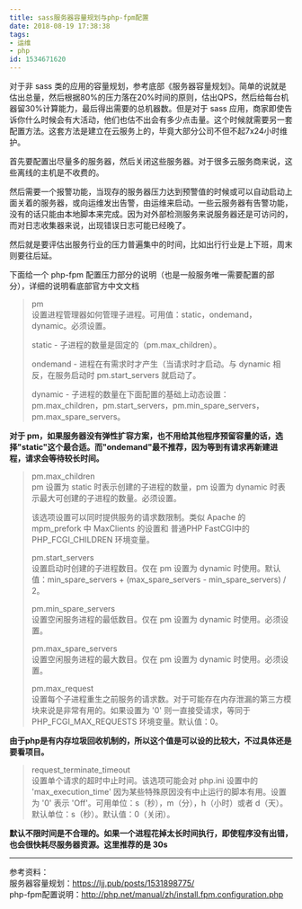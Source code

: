 ```yaml
---
title: sass服务器容量规划与php-fpm配置
date: 2018-08-19 17:38:38
tags:
- 运维
- php
id: 1534671620
---
```

对于非 sass 类的应用的容量规划，参考底部《服务器容量规划》。简单的说就是估出总量，然后根据80%的压力落在20%时间的原则，估出QPS，然后给每台机器留30%计算能力，最后得出需要的总机器数。但是对于 sass 应用，商家即使告诉你什么时候会有大活动，他们也估不出会有多少点击量。这个时候就需要另一套配置方法。这套方法是建立在云服务上的，毕竟大部分公司不但不起7x24小时维护。

首先要配置出尽量多的服务器，然后关闭这些服务器。对于很多云服务商来说，这些离线的主机是不收费的。

然后需要一个报警功能，当现存的服务器压力达到预警值的时候或可以自动启动上面关着的服务器，或向运维发出告警，由运维来启动。一些云服务器有告警功能，没有的话只能由本地脚本来完成。因为对外部检测服务来说服务器还是可访问的，而对日志收集器来说，出现错误日志可能已经晚了。

然后就是要评估出服务行业的压力普遍集中的时间，比如出行行业是上下班，周末则要往后延。

下面给一个 php-fpm 配置压力部分的说明（也是一般服务唯一需要配置的部分），详细的说明看底部官方中文文档

> pm  
> 设置进程管理器如何管理子进程。可用值：static，ondemand，dynamic。必须设置。
> 
> static - 子进程的数量是固定的（pm.max_children）。
> 
> ondemand - 进程在有需求时才产生（当请求时才启动。与 dynamic 相反，在服务启动时 pm.start_servers 就启动了。
> 
> dynamic - 子进程的数量在下面配置的基础上动态设置：pm.max_children，pm.start_servers，pm.min_spare_servers，pm.max_spare_servers。

**对于 pm，如果服务器没有弹性扩容方案，也不用给其他程序预留容量的话，选择"static"这个最合适。而"ondemand"最不推荐，因为等到有请求再新建进程，请求会等待较长时间。**

> pm.max_children  
> pm 设置为 static 时表示创建的子进程的数量，pm 设置为 dynamic 时表示最大可创建的子进程的数量。必须设置。
> 
> 该选项设置可以同时提供服务的请求数限制。类似 Apache 的 mpm_prefork 中 MaxClients 的设置和 普通PHP FastCGI中的 PHP_FCGI_CHILDREN 环境变量。
> 
> pm.start_servers  
> 设置启动时创建的子进程数目。仅在 pm 设置为 dynamic 时使用。默认值：min_spare_servers + (max_spare_servers - min_spare_servers) / 2。
> 
> pm.min_spare_servers  
> 设置空闲服务进程的最低数目。仅在 pm 设置为 dynamic 时使用。必须设置。
> 
> pm.max_spare_servers  
> 设置空闲服务进程的最大数目。仅在 pm 设置为 dynamic 时使用。必须设置。
> 
> pm.max_request  
> 设置每个子进程重生之前服务的请求数。对于可能存在内存泄漏的第三方模块来说是非常有用的。如果设置为 '0' 则一直接受请求，等同于 PHP_FCGI_MAX_REQUESTS 环境变量。默认值：0。

**由于php是有内存垃圾回收机制的，所以这个值是可以设的比较大，不过具体还是要看项目。**

> request_terminate_timeout  
> 设置单个请求的超时中止时间。该选项可能会对 php.ini 设置中的 'max_execution_time' 因为某些特殊原因没有中止运行的脚本有用。设置为 '0' 表示 'Off'。可用单位：s（秒），m（分），h（小时）或者 d（天）。默认单位：s（秒）。默认值：0（关闭）。

**默认不限时间是不合理的。如果一个进程花掉太长时间执行，即使程序没有出错，也会很快耗尽服务器资源。这里推荐的是 30s**

---------------------------------
参考资料：  
服务器容量规划：https://ljj.pub/posts/1531898775/  
php-fpm配置说明：http://php.net/manual/zh/install.fpm.configuration.php